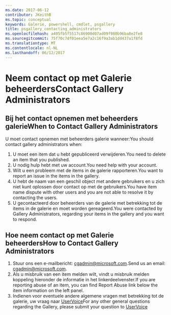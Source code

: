 ```yaml
---
ms.date: 2017-06-12
contributor: JKeithB
ms.topic: conceptual
keywords: Galerie, powershell, cmdlet, psgallery
title: psgallery_contacting_administrators
ms.openlocfilehash: a405fb5f5517c86900d07ad09f980b96ba8e2fe8
ms.sourcegitcommit: 75f70c7df01eea5e7a2c16f9a3ab1dd437a1f8fd
ms.translationtype: MT
ms.contentlocale: nl-NL
ms.lasthandoff: 06/12/2017
---
```

# <a name="contact-gallery-administrators"></a><span data-ttu-id="339a8-103">Neem contact op met Galerie beheerders</span><span class="sxs-lookup"><span data-stu-id="339a8-103">Contact Gallery Administrators</span></span>

## <a name="when-to-contact-gallery-administrators"></a><span data-ttu-id="339a8-104">Bij het contact opnemen met beheerders galerie</span><span class="sxs-lookup"><span data-stu-id="339a8-104">When to Contact Gallery Administrators</span></span>

<span data-ttu-id="339a8-105">U moet contact opnemen met beheerders galerie wanneer:</span><span class="sxs-lookup"><span data-stu-id="339a8-105">You should contact gallery administrators when:</span></span>

1. <span data-ttu-id="339a8-106">U moet een item dat u hebt gepubliceerd verwijderen.</span><span class="sxs-lookup"><span data-stu-id="339a8-106">You need to delete an item that you published.</span></span>
2. <span data-ttu-id="339a8-107">U nodig hulp hebt met uw account.</span><span class="sxs-lookup"><span data-stu-id="339a8-107">You need help with your account.</span></span>
3. <span data-ttu-id="339a8-108">Wilt u een probleem met de items in de galerie rapporteren.</span><span class="sxs-lookup"><span data-stu-id="339a8-108">You want to report an issue in the items in the gallery.</span></span>
4. <span data-ttu-id="339a8-109">U hebt de naam van een geschil object met andere gebruikers en u zich niet kunt oplossen door contact op met de gebruikers.</span><span class="sxs-lookup"><span data-stu-id="339a8-109">You have item name dispute with other users and you are not able to resolve it by contacting the users.</span></span>
5. <span data-ttu-id="339a8-110">U gecontacteerd door beheerders van de galerie met betrekking tot de items in de galerie en moet worden gereageerd.</span><span class="sxs-lookup"><span data-stu-id="339a8-110">You were contacted by Gallery Administrators, regarding your items in the gallery and you want to respond.</span></span>

## <a name="how-to-contact-gallery-administrators"></a><span data-ttu-id="339a8-111">Hoe neem contact op met Galerie beheerders</span><span class="sxs-lookup"><span data-stu-id="339a8-111">How to Contact Gallery Administrators</span></span>

1. <span data-ttu-id="339a8-112">Stuur ons een e-mailbericht: cgadmin@microsoft.com.</span><span class="sxs-lookup"><span data-stu-id="339a8-112">Send us an email: cgadmin@microsoft.com.</span></span>
2. <span data-ttu-id="339a8-113">Als u misbruik van een item melden wilt, vindt u misbruik melden koppeling hieronder de informatie in het linkerdeelvenster.</span><span class="sxs-lookup"><span data-stu-id="339a8-113">If you are reporting abuse of an item, you can find Report Abuse link below the item information on the left panel.</span></span>
3. <span data-ttu-id="339a8-114">Indienen voor eventuele andere algemene vragen met betrekking tot de galerie, uw vraag naar [UserVoice](http://windowsserver.uservoice.com/forums/301869-powershell)</span><span class="sxs-lookup"><span data-stu-id="339a8-114">For any other general questions regarding the Gallery, please submit your question to [UserVoice](http://windowsserver.uservoice.com/forums/301869-powershell)</span></span>

